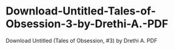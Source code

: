 # Download-Untitled-Tales-of-Obsession-3-by-Drethi-A.-PDF
Download Untitled (Tales of Obsession, #3) by Drethi A. PDF

